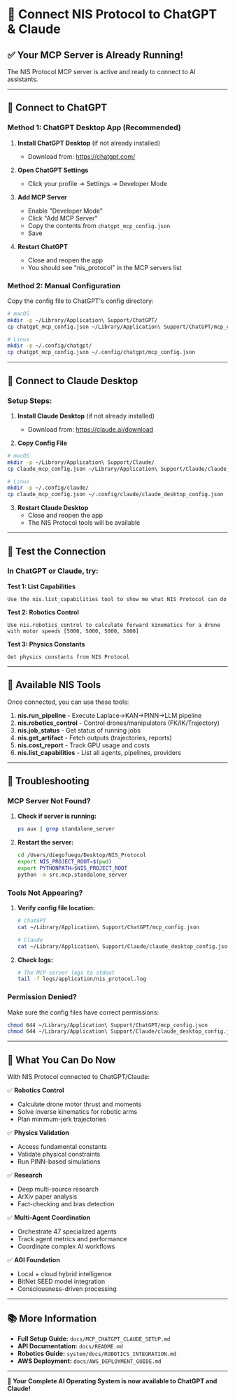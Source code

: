 # 🔌 Connect NIS Protocol to ChatGPT & Claude

## ✅ **Your MCP Server is Already Running!**

The NIS Protocol MCP server is active and ready to connect to AI assistants.

---

## 🤖 **Connect to ChatGPT**

### **Method 1: ChatGPT Desktop App (Recommended)**

1. **Install ChatGPT Desktop** (if not already installed)
   - Download from: https://chatgpt.com/

2. **Open ChatGPT Settings**
   - Click your profile → Settings → Developer Mode

3. **Add MCP Server**
   - Enable "Developer Mode"
   - Click "Add MCP Server"
   - Copy the contents from `chatgpt_mcp_config.json`
   - Save

4. **Restart ChatGPT**
   - Close and reopen the app
   - You should see "nis_protocol" in the MCP servers list

### **Method 2: Manual Configuration**

Copy the config file to ChatGPT's config directory:

```bash
# macOS
mkdir -p ~/Library/Application\ Support/ChatGPT/
cp chatgpt_mcp_config.json ~/Library/Application\ Support/ChatGPT/mcp_config.json

# Linux
mkdir -p ~/.config/chatgpt/
cp chatgpt_mcp_config.json ~/.config/chatgpt/mcp_config.json
```

---

## 🧠 **Connect to Claude Desktop**

### **Setup Steps:**

1. **Install Claude Desktop** (if not already installed)
   - Download from: https://claude.ai/download

2. **Copy Config File**

```bash
# macOS
mkdir -p ~/Library/Application\ Support/Claude/
cp claude_mcp_config.json ~/Library/Application\ Support/Claude/claude_desktop_config.json

# Linux
mkdir -p ~/.config/claude/
cp claude_mcp_config.json ~/.config/claude/claude_desktop_config.json
```

3. **Restart Claude Desktop**
   - Close and reopen the app
   - The NIS Protocol tools will be available

---

## 🧪 **Test the Connection**

### **In ChatGPT or Claude, try:**

**Test 1: List Capabilities**
```
Use the nis.list_capabilities tool to show me what NIS Protocol can do
```

**Test 2: Robotics Control**
```
Use nis.robotics_control to calculate forward kinematics for a drone with motor speeds [5000, 5000, 5000, 5000]
```

**Test 3: Physics Constants**
```
Get physics constants from NIS Protocol
```

---

## 🎯 **Available NIS Tools**

Once connected, you can use these tools:

1. **nis.run_pipeline** - Execute Laplace→KAN→PINN→LLM pipeline
2. **nis.robotics_control** - Control drones/manipulators (FK/IK/Trajectory)
3. **nis.job_status** - Get status of running jobs
4. **nis.get_artifact** - Fetch outputs (trajectories, reports)
5. **nis.cost_report** - Track GPU usage and costs
6. **nis.list_capabilities** - List all agents, pipelines, providers

---

## 🚨 **Troubleshooting**

### **MCP Server Not Found?**

1. **Check if server is running:**
   ```bash
   ps aux | grep standalone_server
   ```

2. **Restart the server:**
   ```bash
   cd /Users/diegofuego/Desktop/NIS_Protocol
   export NIS_PROJECT_ROOT=$(pwd)
   export PYTHONPATH=$NIS_PROJECT_ROOT
   python -m src.mcp.standalone_server
   ```

### **Tools Not Appearing?**

1. **Verify config file location:**
   ```bash
   # ChatGPT
   cat ~/Library/Application\ Support/ChatGPT/mcp_config.json
   
   # Claude
   cat ~/Library/Application\ Support/Claude/claude_desktop_config.json
   ```

2. **Check logs:**
   ```bash
   # The MCP server logs to stdout
   tail -f logs/application/nis_protocol.log
   ```

### **Permission Denied?**

Make sure the config files have correct permissions:
```bash
chmod 644 ~/Library/Application\ Support/ChatGPT/mcp_config.json
chmod 644 ~/Library/Application\ Support/Claude/claude_desktop_config.json
```

---

## 🎉 **What You Can Do Now**

With NIS Protocol connected to ChatGPT/Claude:

✅ **Robotics Control**
- Calculate drone motor thrust and moments
- Solve inverse kinematics for robotic arms
- Plan minimum-jerk trajectories

✅ **Physics Validation**
- Access fundamental constants
- Validate physical constraints
- Run PINN-based simulations

✅ **Research**
- Deep multi-source research
- ArXiv paper analysis
- Fact-checking and bias detection

✅ **Multi-Agent Coordination**
- Orchestrate 47 specialized agents
- Track agent metrics and performance
- Coordinate complex AI workflows

✅ **AGI Foundation**
- Local + cloud hybrid intelligence
- BitNet SEED model integration
- Consciousness-driven processing

---

## 📚 **More Information**

- **Full Setup Guide:** `docs/MCP_CHATGPT_CLAUDE_SETUP.md`
- **API Documentation:** `docs/README.md`
- **Robotics Guide:** `system/docs/ROBOTICS_INTEGRATION.md`
- **AWS Deployment:** `docs/AWS_DEPLOYMENT_GUIDE.md`

---

**🚀 Your Complete AI Operating System is now available to ChatGPT and Claude!**

